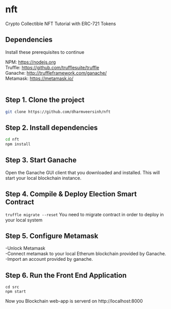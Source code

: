 # nft
Crypto Collectible NFT Tutorial with ERC-721 Tokens
## Dependencies<br/>
Install these prerequisites to continue

NPM: https://nodejs.org <br/>
Truffle: https://github.com/trufflesuite/truffle <br/>
Ganache: http://truffleframework.com/ganache/ <br/>
Metamask: https://metamask.io/ <br/>
<br/>
## Step 1. Clone the project
```bash 
git clone https://github.com/dharmveersinh/nft
```

## Step 2. Install dependencies
```bash
cd nft
npm install
```
## Step 3. Start Ganache
Open the Ganache GUI client that you downloaded and installed. This will start your local blockchain instance. 

## Step 4. Compile & Deploy Election Smart Contract
```truffle migrate --reset``` You need to migrate contract in order to deploy in your local system

## Step 5. Configure Metamask
-Unlock Metamask <br/>
-Connect metamask to your local Etherum blockchain provided by Ganache.<br/>
-Import an account provided by ganache.<br/>

## Step 6. Run the Front End Application
```
cd src
npm start
```
Now you Blockchain web-app is serverd on http://localhost:8000
